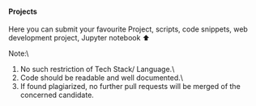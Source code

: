 #### Projects

Here you can submit your favourite Project, scripts, code snippets, web development project, Jupyter notebook :arrow_up:

Note:\
 1. No such restriction of Tech Stack/ Language.\
 2. Code should be readable and well documented.\
 3. If found plagiarized, no further pull requests will be merged of the concerned candidate.
